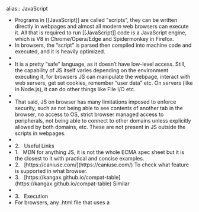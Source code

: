 alias:: JavaScript

- Programs in [[JavaScript]] are called "scripts", they can be written directly in webpages and almost all modern web browsers can execute it. All that is required to run [[JavaScript]] code is a JavaScript engine, which
  is V8 in Chrome/Opera/Edge and Spidermonkey in Firefox.
- In browsers, the
  “script” is parsed then compiled into machine code and executed, and it is
  heavily optimized.
-
- It is a pretty “safe”
  language, as it doesn’t have low-level access. Still, the capability of JS
  itself varies depending on the environment executing it, for browsers JS can
  manipulate the webpage, interact with web servers, get set cookies, remember
  “user data” etc. On servers (like in Node.js), it can do other things like File
  I/O etc.
-
- That said, JS on
  browser has many limitations imposed to enforce security, such as not being
  able to see contents of another tab in the browser, no access to OS, strict
  browser managed access to peripherals, not being able to connect to other
  domains unless explicitly allowed by both domains, etc. These are not present
  in JS outside the scripts in webpages.
-
- <!--[if !supportLists]-->2.   <!--[endif]-->Useful Links
- <!--[if !supportLists]-->1.   <!--[endif]-->MDN for anything JS, it is not the whole ECMA spec sheet but it is the
  closest to it with practical and concise examples.
- <!--[if !supportLists]-->2.   <!--[endif]-->[https://caniuse.com/](https://caniuse.com/) To check what feature is supported in what browser.
- <!--[if !supportLists]-->3.   <!--[endif]-->[https://kangax.github.io/compat-table](https://kangax.github.io/compat-table) Similar
-
- <!--[if !supportLists]-->3.   <!--[endif]-->Execution
- For browsers, any .html
  file that uses a <script> tag with inline js or external js file as
  source can execute a js file.
- For server-side, or
  locally, we can use node <filename.js> to execute it using Node.js.